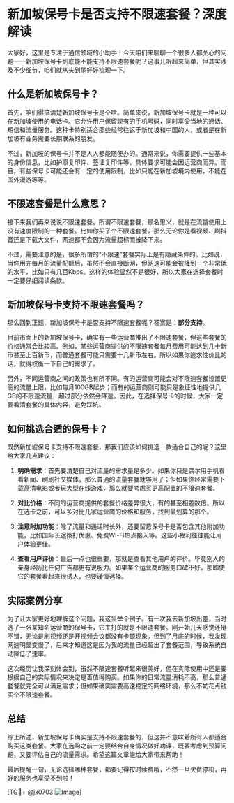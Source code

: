 # 新加坡保号卡是否支持不限速套餐？深度解读

大家好，这里是专注于通信领域的小助手！今天咱们来聊聊一个很多人都关心的问题——新加坡保号卡到底能不能支持不限速套餐呢？这事儿听起来简单，但其实涉及不少细节，咱们就从头到尾好好梳理一下。

## 什么是新加坡保号卡？

首先，咱们得搞清楚新加坡保号卡是个啥。简单来说，新加坡保号卡就是一种可以在新加坡使用的电话卡。它允许用户保留现有的手机号码，同时享受当地的通话、短信和流量服务。这种卡特别适合那些经常往返于新加坡和中国的人，或者是在新加坡有业务需要长期联系的朋友。

不过，新加坡的保号卡并不是人人都能随便办的。通常来说，你需要提供一些基本的身份信息，比如护照复印件、签证复印件等，具体要求可能会因运营商而异。而且，有些保号卡可能还会有一定的使用限制，比如只能在新加坡境内使用，不能在国外漫游等等。

## 不限速套餐是什么意思？

接下来我们再来说说不限速套餐。所谓不限速套餐，顾名思义，就是在流量使用上没有速度限制的一种套餐。比如你买了个不限速套餐，那么无论你是看视频、刷抖音还是下载大文件，网速都不会因为流量超标而被降下来。

不过，需要注意的是，很多所谓的“不限速”套餐实际上是有隐藏条件的。比如说，当你用完每月的流量配额后，虽然不会直接断网，但网速可能会被降到一个非常低的水平，比如只有几百Kbps。这样的体验显然不是很好，所以大家在选择套餐时一定要仔细阅读条款。

## 新加坡保号卡支持不限速套餐吗？

那么回到正题，新加坡保号卡是否支持不限速套餐呢？答案是：**部分支持**。

目前市面上的新加坡保号卡，确实有一些运营商推出了不限速套餐，但这些套餐的价格通常会比较高。例如，某些运营商提供的不限速套餐每月费用可能达到几十新币甚至上百新币，而普通套餐可能只需要十几新币左右。所以如果你追求性价比的话，就得权衡一下自己的需求了。

另外，不同运营商之间的政策也有所不同。有的运营商可能会对不限速套餐设置更高的流量上限，比如每月100GB起步；而有的运营商则可能只是象征性地提供几GB的不限速流量，超过部分依然会降速。因此，在选择保号卡的时候，大家一定要看清套餐的具体内容，避免踩坑。

## 如何挑选合适的保号卡？

既然新加坡保号卡支持不限速套餐，那我们应该如何挑选一款适合自己的呢？这里给大家几点建议：

1. **明确需求**：首先要清楚自己对流量的需求量是多少。如果你只是偶尔用手机看看新闻、刷刷社交媒体，那么普通的流量套餐就够用了；但如果你经常需要下载高清电影或者玩大型在线游戏，那么就要考虑买更高配置的不限速套餐。

2. **对比价格**：不同的运营商提供的套餐价格差异很大，有的甚至相差数倍。所以在选卡之前，可以多对比几家运营商的价格和服务，找到最划算的那个。

3. **注意附加功能**：除了流量和通话时长外，还要留意保号卡是否包含其他附加功能，比如国际长途拨打优惠、免费Wi-Fi热点接入等。这些小福利往往能让用户体验更佳。

4. **查看用户评价**：最后一点也很重要，那就是查看其他用户的评价。毕竟别人的亲身经历比任何广告都更有说服力。如果某个运营商的服务口碑不好，那即使它的套餐看起来很诱人，也要谨慎选择。

## 实际案例分享

为了让大家更好地理解这个问题，我这里举个例子。有一次我去新加坡出差，当时选了一张某知名运营商的保号卡，它主打的就是不限速套餐。刚开始几天感觉还挺不错，无论是刷视频还是开视频会议都没有卡顿现象。但到了月底的时候，我发现网速明显变慢了，后来才知道这是因为我的流量已经超出了套餐范围，导致系统自动降低了速率。

这次经历让我深刻体会到，虽然不限速套餐听起来很美好，但在实际使用中还是要根据自己的实际情况来决定是否值得购买。如果你的日常流量消耗不高，那么普通套餐就完全可以满足需求；但如果确实需要高速稳定的网络环境，那么不妨花点钱买个不限速套餐。

## 总结

综上所述，新加坡保号卡确实是支持不限速套餐的，但这并不意味着所有人都适合购买这类套餐。大家在选购之前一定要结合自身情况做好功课，既要考虑到预算问题，又要评估自己的流量需求。希望这篇文章能给大家带来帮助！

最后提醒一句，无论选择哪种套餐，都要记得按时续费哦，不然一旦欠费停机，再好的服务也享受不到啦！

[TG💪+ @jx0703 ![Image](https://github.com/user-attachments/assets/dbca1d08-cadb-493c-b0ec-ad6f7a83f270)]
